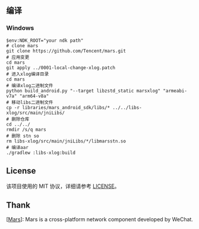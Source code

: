 ## 编译
### Windows
``` shell
$env:NDK_ROOT="your ndk path"
# clone mars
git clone https://github.com/Tencent/mars.git
# 应用变更
cd mars
git apply ../0001-local-change-xlog.patch
# 进入xlog编译目录
cd mars
# 编译xlog二进制文件
python build_android.py "--target libzstd_static marsxlog" "armeabi-v7a" "arm64-v8a"
# 移动libs二进制文件
cp -r libraries/mars_android_sdk/libs/* ../../libs-xlog/src/main/jniLibs/
# 删除仓库
cd ../../
rmdir /s/q mars
# 删除 stn so
rm libs-xlog/src/main/jniLibs/*/libmarsstn.so
# 编译aar
./gradlew :libs-xlog:build
```

## License
该项目使用的 MIT 协议，详细请参考 [LICENSE](https://github.com/junjiantech/vcxss-xlog-patch/blob/master/LICENSE)。

## Thank
[[Mars](https://github.com/Tencent/mars)]: Mars is a cross-platform network component developed by WeChat.
